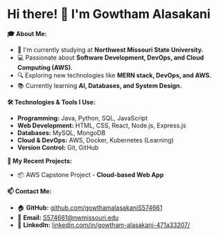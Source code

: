 # Hi there! 👋 I'm Gowtham Alasakani

**🎓 About Me:**
- 🏫 I'm currently studying at **Northwest Missouri State University.**
- 💻 Passionate about **Software Development, DevOps, and Cloud Computing (AWS).**
- 🔍 Exploring new technologies like **MERN stack, DevOps, and AWS.**
- 📚 Currently learning **AI, Databases, and System Design.**

**🛠️ Technologies & Tools I Use:**
- **Programming:** Java, Python, SQL, JavaScript
- **Web Development:** HTML, CSS, React, Node.js, Express.js
- **Databases:** MySQL, MongoDB
- **Cloud & DevOps:** AWS, Docker, Kubernetes (Learning)
- **Version Control:** Git, GitHub

**🚀 My Recent Projects:**

- 📦 AWS Capstone Project - **Cloud-based Web App**

**📫 Contact Me:**
- 🏠 **GitHub:** [github.com/gowthamalasakaniS574661](https://github.com/gowthamalasakaniS574661)
- 📩 **Email:** [S574661@nwmissouri.edu](mailto:S574661@nwmissouri.edu)
- 💼 **LinkedIn:** [linkedin.com/in/gowtham-alasakani-471a33207/](https://www.linkedin.com/in/gowtham-alasakani-471a33207/)

